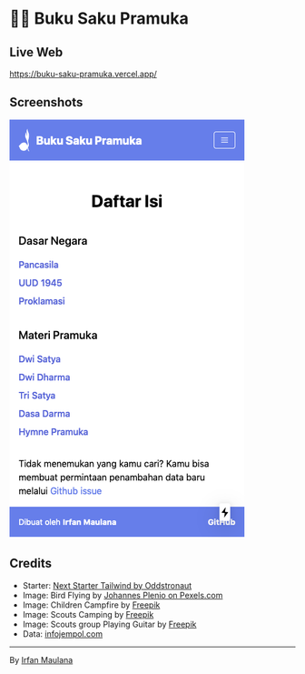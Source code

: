 # 👩‍🎨 Buku Saku Pramuka

## Live Web

https://buku-saku-pramuka.vercel.app/

## Screenshots

![Halaman daftar isi](screenshot.png)

## Credits

- Starter: [Next Starter Tailwind by Oddstronaut](https://github.com/oddstronaut/next-starter-tailwind)
- Image: Bird Flying by [Johannes Plenio on Pexels.com](https://www.pexels.com/photo/birds-flying-over-body-of-water-during-golden-hour-1126384/)
- Image: Children Campfire by [Freepik](https://www.freepik.com/free-vector/children-campfire-mountain-forest_8609015.htm#page=1&query=scout&position=4)
- Image: Scouts Camping by [Freepik](https://www.freepik.com/free-vector/scouts-camping-flat-vector-illustration_8610362.htm)
- Image: Scouts group Playing Guitar by [Freepik](https://www.freepik.com/free-vector/scouts-group-leader-playing-guitar_9176792.htm#page=1&query=scout&position=17)
- Data: [infojempol.com](https://www.infojempol.com/2012/02/buku-saku-pramuka-lengkap.html)

---

 By [Irfan Maulana](https://mazipan.space/)
